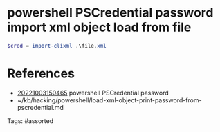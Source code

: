 # powershell PSCredential password import xml object load from file
```powershell
$cred = import-clixml .\file.xml
```

# References
- [20221003150465](/zet/20221003150465/README.md) powershell PSCredential password
- ~/kb/hacking/powershell/load-xml-object-print-password-from-pscredential.md

Tags:
    #assorted
